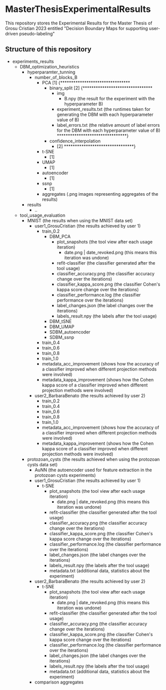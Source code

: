 # MasterThesisExperimentalResults

This repository stores the Experimental Results for the Master Thesis of Grosu Cristian 2023 entitled "Decision Boundary Maps for supporting user-driven pseudo-labeling"

## Structure of this repository

- experiments_results
  - DBM_optimization_heuristics
    - hyperparamter_tunning
      - number_of_blocks_B
        - PCA [1]
        {********************************
          - binary_split [2]
            {********************************
            - img
              - B.npy (the result for the experiment with the hyperparameter B)
            - experiment_results.txt (the runtimes taken for generating the DBM with each hyperparameter value of B)
            - label_errors.txt (the relative amount of label errors for the DBM with each hyperparameter value of B)
            ********************************}
          - confidence_interpolation
            - [2]
        ********************************}
        - t-SNE
          - [1]
        - UMAP
          - [1]
        - autoencoder
          - [1]
        - ssnp
          - [1]
        - aggregates (.png images representing aggregates of the results)
    - results
      - ..
  - tool_usage_evaluation
    - MNIST (the results when using the MNIST data set)
      - user1_GrosuCristian (the results achieved by user 1)
        - train_0.2
          - DBM_PCA
            - plot_snapshots (the tool view after each usage iteration)
              - date.png | date_revoked.png (this means this iteration was undone)
            - refit-classifier (the classifier generated after the tool usage)
            - classifier_accuracy.png (the classifier accuracy change over the iterations)
            - classifier_kappa_score.png (the classifier Cohen's kappa score change over the iterations)
            - classifier_performance.log (the classifier performance over the iterations)
            - label_changes.json (the label changes over the iterations)
            - labels_result.npy (the labels after the tool usage)
          - DBM_tSNE
          - DBM_UMAP
          - SDBM_autoencoder
          - SDBM_ssnp
        - train_0.4
        - train_0.6
        - train_0.8
        - train_1.0
        - metadata_acc_improvement (shows how the accuracy of a classifier improved when different projection methods were involved)
        - metadata_kappa_improvement (shows how the Cohen kappa score of a classifier improved when different projection methods were involved)
      - user2_BarbaraBenato (the results achieved by user 2)
        - train_0.2
        - train_0.4
        - train_0.6
        - train_0.8
        - train_1.0
        - metadata_acc_improvement (shows how the accuracy of a classifier improved when different projection methods were involved)
        - metadata_kappa_improvement (shows how the Cohen kappa score of a classifier improved when different projection methods were involved)
    - protozoan_cysts (the results achieved when using the protozoan cysts data set)
      - AuNN (the autoencoder used for feature extraction in the protozoan cysts experiments)
      - user1_GrosuCristian (the results achieved by user 1)
        - t-SNE
          - plot_snapshots (the tool view after each usage iteration)
            - date.png | date_revoked.png (this means this iteration was undone)
          - refit-classifier (the classifier generated after the tool usage)
          - classifier_accuracy.png (the classifier accuracy change over the iterations)
          - classifier_kappa_score.png (the classifier Cohen's kappa score change over the iterations)
          - classifier_performance.log (the classifier performance over the iterations)
          - label_changes.json (the label changes over the iterations)
          - labels_result.npy (the labels after the tool usage)
          - metadata.txt (additional data, statistics about the experiment)
      - user2_BarbaraBenato (the results achieved by user 2)
        - t-SNE
          - plot_snapshots (the tool view after each usage iteration)
            - date.png | date_revoked.png (this means this iteration was undone)
          - refit-classifier (the classifier generated after the tool usage)
          - classifier_accuracy.png (the classifier accuracy change over the iterations)
          - classifier_kappa_score.png (the classifier Cohen's kappa score change over the iterations)
          - classifier_performance.log (the classifier performance over the iterations)
          - label_changes.json (the label changes over the iterations)
          - labels_result.npy (the labels after the tool usage)
          - metadata.txt (additional data, statistics about the experiment)
      - comparison aggregates
